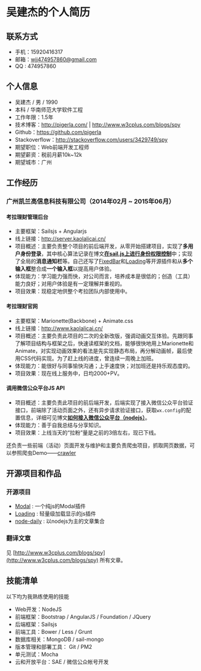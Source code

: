 # 吴建杰的个人简历

## 联系方式

 - 手机：15920416317
 - 邮箱：wjj474957860@gmail.com
 - QQ : 474957860

## 个人信息

 - 吴建杰 / 男 / 1990
 - 本科 / 华南师范大学软件工程
 - 工作年限：1.5年
 - 技术博客：http://pigerla.com/ |  http://www.w3cplus.com/blogs/spy
 - Github：https://github.com/pigerla
 - Stackoverflow：http://stackoverflow.com/users/3429749/spy
 - 期望职位：Web前端开发工程师
 - 期望薪资：税前月薪10k~12k
 - 期望城市：广州

## 工作经历

###  广州凯兰高信息科技有限公司（2014年02月 ~ 2015年06月）

#### 考拉理财管理后台

 - 主要框架：Sailsjs + Angularjs
 - 线上链接：http://server.kaolalicai.cn/
 - 项目概述：主要负责整个项目的前后端开发，从零开始搭建项目，实现了**多用户身份登录**，其中核心算法记录在博文[**在sail.js上进行身份权限控制**](http://pigerla.com/learning-sailsjs/2015-04-07/making-user-polices-based-on-sailsjs/)中；实现了全局的**消息通知栏**等。自己还写了[FixedBar](https://github.com/pigerla/FixedBar)和[Loading](https://github.com/pigerla/Loading)等开源插件和从**多个输入框**整合成**一个输入框**以提高用户体验。
 - 体现能力：学习能力强而快，对公司而言，培养成本是很低的；创造（工具）能力良好；对用户体验是有一定理解并重视的。
 - 项目效果：现稳定地供整个考拉团队内部使用中。

#### 考拉理财官网

 - 主要框架：Marionette(Backbone) + Animate.css
 - 线上链接：http://www.kaolalicai.cn/
 - 项目概述：主要负责此项目的二次的全新改版，强调动画交互体验。先跟同事了解项目结构与框架之后，快速读框架的文档，能够很快地用上Marionette和Animate，对实现动画效果的看法是先实现静态布局，再分解动画帧，最后使用CSS代码实现。为了赶上线的进度，曾连续一周晚上加班。
 - 体现能力：能很好与同事愉快沟通；上手速度快；对加班还是持乐观态度的。
 - 项目效果：现在线上服务中，日均2000+PV。

#### 调用微信公众平台JS API

 - 项目概述：主要负责此项目的前后端开发，后端实现了接入微信公众平台验证接口，前端除了活动页面之外，还有异步请求验证接口，获取`wx.config`的配置信息，详细可见博文[**如何接入微信公众平台（nodejs）**](http://pigerla.com/wechat-api/2015-06-23/using-js-sdk-of-WeChat/)。
 - 体现能力：善于自我总结与分享知识。
 - 项目效果：上线当天的“拉粉”量是之前的3倍左右，现已下线。

还负责一些前端（活动）页面开发与维护和主要负责爬虫项目，抓取网页数据，可以参照爬虫Demo——[crawler](https://github.com/pigerla/crawler)

## 开源项目和作品

### 开源项目

 - [Modal](https://github.com/pigerla/Modal) : 一个纯js的Modal插件
 - [Loading](https://github.com/pigerla/Loading) : 轻量级加载显示的js插件
 - [node-daily](https://github.com/pigerla/node-daily) : 以nodejs为主的文章集合

### 翻译文章

见 [http://www.w3cplus.com/blogs/spy](http://www.w3cplus.com/blogs/spy) 所有文章。

## 技能清单

以下均为我熟练使用的技能

 - Web开发：NodeJS
 - 前端框架：Bootstrap / AngularJS / Foundation / JQuery
 - 后端框架：Sailsjs
 - 前端工具：Bower / Less / Grunt 
 - 数据库相关：MongoDB / sail-mongo
 - 版本管理和部署工具： Git / PM2
 - 单元测试：Mocha
 - 云和开放平台：SAE / 微信公众帐号开发



 
  
 
 

